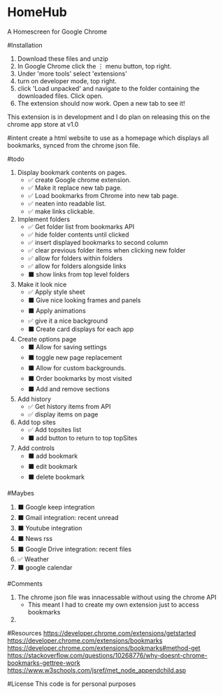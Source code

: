 # HomeHub
A Homescreen for Google Chrome

#Installation
1. Download these files and unzip
2. In Google Chrome click the ⋮ menu button, top right.
3. Under 'more tools' select 'extensions'
4. turn on developer mode, top right.
5. click 'Load unpacked' and navigate to the folder containing the downloaded files. Click open.
6. The extension should now work. Open a new tab to see it!

This extension is in development and I do plan on releasing this on the chrome app store at v1.0

#intent
create a html website to use as a homepage which displays all bookmarks, synced
from the chrome json file.

#todo
1. Display bookmark contents on pages.
	- ✅ create Google chrome extension.												
	- ✅ Make it replace new tab page.													
	- ✅ Load bookmarks from Chrome into new tab page.					
	- ✅ neaten into readable list.														
	- ✅ make links clickable.																	
2. Implement folders																		
	- ✅ Get folder list from bookmarks API										
	- ✅ hide folder contents until clicked										
	- ✅ insert displayed bookmarks to second column						
	- ✅ clear previous folder items when clicking new folder 	
	- ✅ allow for folders within folders											
	- ✅ allow for folders alongside links											
	- ⬛ show links from top level folders											
3. Make it look nice																			
	- ✅ Apply style sheet																			
	- ⬛ Give nice looking frames and panels										
	- ⬛ Apply animations																			
	- ✅ give it a nice background															
	- ⬛ Create card displays for each app											
5. Create options page																	
	- ⬛ Allow for saving settings															
	- ⬛ toggle new page replacement														
	- ⬛ Allow for custom backgrounds.													
	- ⬛ Order bookmarks by most visited												
	- ⬛ Add and remove sections																
6. Add history																						
	- ✅ Get history items from API													
	- ✅ display items on page															
7. Add top sites
  	- ✅ Add topsites list
	- ⬛ add button to return to top topSites									
8. Add controls																						
	- ⬛ add bookmark																					
	- ⬛ edit bookmark																					
	- ⬛ delete bookmark																				

#Maybes
1. ⬛ Google keep integration																
2. ⬛ Gmail integration: recent unread												
3. ⬛ Youtube integration																		
4. ⬛ News rss																								
5. ⬛ Google Drive integration: recent files									
6. ✅ Weather																								
7. ⬛ google calendar																				

#Comments
1. The chrome json file was innacessable without using the chrome API
	- This meant I had to create my own extension just to access bookmarks
2.

#Resources
https://developer.chrome.com/extensions/getstarted
https://developer.chrome.com/extensions/bookmarks
https://developer.chrome.com/extensions/bookmarks#method-get
https://stackoverflow.com/questions/10268776/why-doesnt-chrome-bookmarks-gettree-work
https://www.w3schools.com/jsref/met_node_appendchild.asp

#License
This code is for personal purposes
